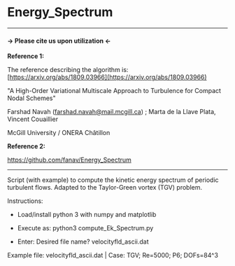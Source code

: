 # Energy_Spectrum

---------------------------------------------
#### -> Please cite us upon utilization <-

**Reference 1:**

The reference describing the algorithm is: [https://arxiv.org/abs/1809.03966](https://arxiv.org/abs/1809.03966)     

"A High-Order Variational Multiscale Approach to Turbulence for Compact Nodal Schemes"

Farshad Navah (farshad.navah@mail.mcgill.ca) ; Marta de la Llave Plata, Vincent Couaillier

McGill University / ONERA Châtillon

**Reference 2:** 

https://github.com/fanav/Energy_Spectrum

---------------------------------------------

Script (with example) to compute the kinetic energy spectrum of periodic turbulent flows. Adapted to the Taylor-Green vortex (TGV) problem.

Instructions:
- Load/install python 3 with numpy and matplotlib

- Execute as:
python3 compute_Ek_Spectrum.py

- Enter:
Desired file name? velocityfld_ascii.dat

Example file: velocityfld_ascii.dat |
Case: TGV; Re=5000; P6; DOFs=84^3
